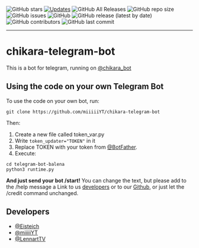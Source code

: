 ![GitHub stars](https://img.shields.io/github/stars/miiiiiYT/chikara-telegram-bot) [![Updates](https://pyup.io/repos/github/miiiiiYT/chikara-telegram-bot/shield.svg)](https://pyup.io/repos/github/miiiiiYT/chikara-telegram-bot/) ![GitHub All Releases](https://img.shields.io/github/downloads/miiiiiYT/chikara-telegram-bot/total) ![GitHub repo size](https://img.shields.io/github/repo-size/miiiiiYT/chikara-telegram-bot) ![GitHub issues](https://img.shields.io/github/issues/miiiiiYT/chikara-telegram-bot) ![GitHub](https://img.shields.io/github/license/miiiiiYT/chikara-telegram-bot) ![GitHub release (latest by date)](https://img.shields.io/github/v/release/miiiiiYT/chikara-telegram-bot) ![GitHub contributors](https://img.shields.io/github/contributors/miiiiiYT/chikara-telegram-bot) ![GitHub last commit](https://img.shields.io/github/last-commit/miiiiiYT/chikara-telegram-bot)


--------

# chikara-telegram-bot 
This is a bot for telegram, running on [@chikara_bot](https://t.me/chikara_bot)
 
## Using the code on your own Telegram Bot
To use the code on your own bot, run:
```
git clone https://github.com/miiiiiYT/chikara-telegram-bot
```
Then:
1. Create a new file called token_var.py
1. Write `token_updater="TOKEN"` in it
1. Replace TOKEN with your token from [@BotFather](https://t.me/BotFather).
1. Execute:
```
cd telegram-bot-balena
python3 runtime.py
```
**And just send your bot /start!**
You can change the text, but please add to the /help message a Link to us [developers](https://github.com/miiiiiYT/chikara-telegram-bot#developers) or to our [Github](https://github.com/miiiiiYT/telegram-bot-balena), or just let the /credit command unchanged.

## Developers
- [@Eisteich](https://github.com/Eisteich)
- [@miiiiiYT](https://github.com/miiiiiYT)
- [@LennartTV](https://github.com/LennartTV)